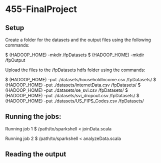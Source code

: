 # 455-FinalProject


## Setup

Create a folder for the datasets and the output files using the following commands:

$ (HADOOP_HOME) -mkdir /fpDatasets
$ (HADOOP_HOME) -mkdir /fpOutput

Upload the files to the /fpDatasets hdfs folder using the commands:

$ (HADOOP_HOME) -put ./datasets/householdIncome.csv /fpDatasets/
$ (HADOOP_HOME) -put ./datasets/internetData.csv /fpDatasets/
$ (HADOOP_HOME) -put ./datasets/se_svi.csv /fpDatasets/
$ (HADOOP_HOME) -put ./datasets/svi_dropout.csv /fpDatasets/
$ (HADOOP_HOME) -put ./datasets/US_FIPS_Codes.csv /fpDatasets/


## Running the jobs:

Running job 1
$ /path/to/sparkshell < joinData.scala

Running job 2
$ /path/to/sparkshell < analyzeData.scala

## Reading the output
